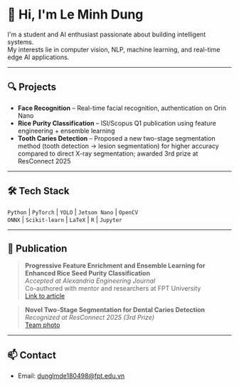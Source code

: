 # 👋 Hi, I'm Le Minh Dung

I'm a student and AI enthusiast passionate about building intelligent systems.  
My interests lie in computer vision, NLP, machine learning, and real-time edge AI applications.

---

## 🔍 Projects

-  **Face Recognition** – Real-time facial recognition, authentication on Orin Nano
-  **Rice Purity Classification** – ISI/Scopus Q1 publication using feature engineering + ensemble learning
-  **Tooth Caries Detection** – Proposed a new two-stage segmentation method (tooth detection → lesion segmentation) for higher accuracy compared to direct X-ray segmentation; awarded 3rd prize at ResConnect 2025
---

## 🛠 Tech Stack

`Python` | `PyTorch` | `YOLO` | `Jetson Nano` | `OpenCV`  
`ONNX` | `Scikit-learn` | `LaTeX` | `R` | `Jupyter`

---

## 📄 Publication

> **Progressive Feature Enrichment and Ensemble Learning for Enhanced Rice Seed Purity Classification**  
> _Accepted at Alexandria Engineering Journal_  
> Co-authored with mentor and researchers at FPT University  
> [Link to article](https://www.sciencedirect.com/science/article/pii/S1110016825009184)

> **Novel Two-Stage Segmentation for Dental Caries Detection**  
> _Recognized at ResConnect 2025 (3rd Prize)_  
> [Team photo](https://www.facebook.com/photo/?fbid=1140166298142361&set=a.479252194233778) 
---

## 📫 Contact

- Email: dunglmde180498@fpt.edu.vn
